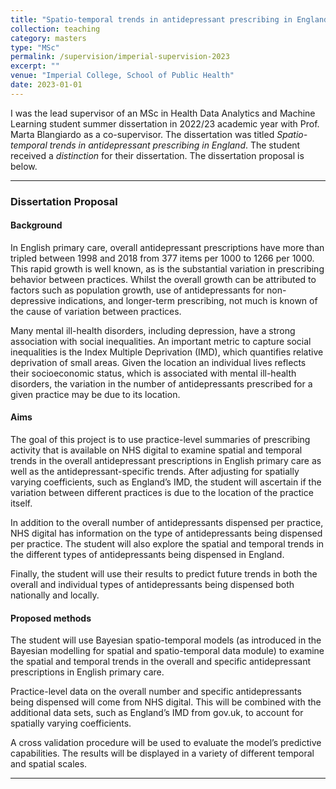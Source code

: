 ```yaml
---
title: "Spatio-temporal trends in antidepressant prescribing in England"
collection: teaching
category: masters
type: "MSc"
permalink: /supervision/imperial-supervision-2023
excerpt: ""
venue: "Imperial College, School of Public Health"
date: 2023-01-01
---
```


I was the lead supervisor of an MSc in Health Data Analytics and Machine Learning student summer dissertation in 2022/23 academic year with Prof. Marta Blangiardo as a co-supervisor. The dissertation was titled _Spatio-temporal trends in antidepressant prescribing in England_. The student received a *distinction* for their dissertation. The dissertation proposal is below. 

------------------------------------------------------------------------

### Dissertation Proposal

#### Background

In English primary care, overall antidepressant prescriptions have more than tripled between 1998 and 2018 from 377 items per 1000 to 1266 per 1000. This rapid growth is well known, as is the substantial variation in prescribing behavior between practices. Whilst the overall growth can be attributed to factors such as population growth, use of antidepressants for non-depressive indications, and longer-term prescribing, not much is known of the cause of variation between practices. 

Many mental ill-health disorders, including depression, have a strong association with social inequalities. An important metric to capture social inequalities is the Index Multiple Deprivation (IMD), which quantifies relative deprivation of small areas. Given the location an individual lives reflects their socioeconomic status, which is associated with mental ill-health disorders, the variation in the number of antidepressants prescribed for a given practice may be due to its location. 

#### Aims 

The goal of this project is to use practice-level summaries of prescribing activity that is available on NHS digital to examine spatial and temporal trends in the overall antidepressant prescriptions in English primary care as well as the antidepressant-specific trends. After adjusting for spatially varying coefficients, such as England’s IMD, the student will ascertain if the variation between different practices is due to the location of the practice itself. 

In addition to the overall number of antidepressants dispensed per practice, NHS digital has information on the type of antidepressants being dispensed per practice. The student will also explore the spatial and temporal trends in the different types of antidepressants being dispensed in England. 

Finally, the student will use their results to predict future trends in both the overall and individual types of antidepressants being dispensed both nationally and locally.

#### Proposed methods

The student will use Bayesian spatio-temporal models (as introduced in the Bayesian modelling for spatial and spatio-temporal data module) to examine the spatial and temporal trends in the overall and specific antidepressant prescriptions in English primary care. 

Practice-level data on the overall number and specific antidepressants being dispensed will come from NHS digital. This will be combined with the additional data sets, such as England’s IMD from gov.uk, to account for spatially varying coefficients. 

A cross validation procedure will be used to evaluate the model’s predictive capabilities. The results will be displayed in a variety of different temporal and spatial scales.

------------------------------------------------------------------------
 

